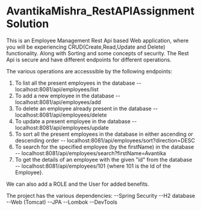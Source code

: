 # AvantikaMishra_RestAPIAssignmentSolution

This is an Employee Management Rest Api based Web application, where you will be experiencing CRUD(Create,Read,Update and Delete) functionality.
Along with Sorting and some concepts of security.
The Rest Api is secure and have different endpoints for different operations.

The various operations are accesssible by the following endpoints:
1. To list all the present employees in the database                                          -- localhost:8081/api/employees/list
2. To add a new employee in the database                                                      -- localhost:8081/api/employees/add
3. To delete an employee already present in the database                                      -- localhost:8081/api/employees/delete
4. To update a present employee in the database                                               -- localhost:8081/api/employees/update
5. To sort all the present employees in the database in either ascending or descending order  -- localhost:8081/api/employees/sort?direction=DESC
6. To search for the specified employee (by the firstName) in the database                    -- localhost:8081/api/employees/search?firstName=Avantika
7. To get the details of an employee with the given "id" from the database                    -- localhost:8081/api/employees/101 
{where 101 is the Id of the Employee}.

We can also add a ROLE and the User for added benefits.

The project has the various dependencies:
--Spring Security
--H2 database
--Web (Tomcat)
--JPA
--Lombok
--DevTools
